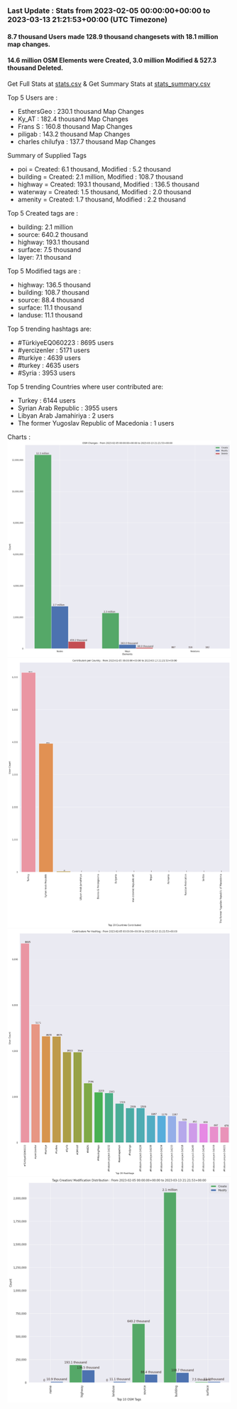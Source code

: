 ### Last Update : Stats from 2023-02-05 00:00:00+00:00 to 2023-03-13 21:21:53+00:00 (UTC Timezone)

#### 8.7 thousand Users made 128.9 thousand changesets with 18.1 million map changes.
#### 14.6 million OSM Elements were Created, 3.0 million Modified & 527.3 thousand Deleted.
Get Full Stats at [stats.csv](/stats/turkeyeq/Daily/stats.csv)
 & Get Summary Stats at [stats_summary.csv](/stats/turkeyeq/Daily/stats_summary.csv)

Top 5 Users are : 
- EsthersGeo : 230.1 thousand Map Changes
- Ky_AT : 182.4 thousand Map Changes
- Frans S : 160.8 thousand Map Changes
- piligab : 143.2 thousand Map Changes
- charles chilufya : 137.7 thousand Map Changes

Summary of Supplied Tags
- poi = Created: 6.1 thousand, Modified : 5.2 thousand
- building = Created: 2.1 million, Modified : 108.7 thousand
- highway = Created: 193.1 thousand, Modified : 136.5 thousand
- waterway = Created: 1.5 thousand, Modified : 2.0 thousand
- amenity = Created: 1.7 thousand, Modified : 2.2 thousand


Top 5 Created tags are :
- building: 2.1 million
- source: 640.2 thousand
- highway: 193.1 thousand
- surface: 7.5 thousand
- layer: 7.1 thousand


Top 5 Modified tags are :
- highway: 136.5 thousand
- building: 108.7 thousand
- source: 88.4 thousand
- surface: 11.1 thousand
- landuse: 11.1 thousand


Top 5 trending hashtags are:
- #TürkiyeEQ060223 : 8695 users
- #yercizenler : 5171 users
- #turkiye : 4639 users
- #turkey : 4635 users
- #Syria : 3953 users


Top 5 trending Countries where user contributed are:
- Turkey : 6144 users
- Syrian Arab Republic : 3955 users
- Libyan Arab Jamahiriya : 2 users
- The former Yugoslav Republic of Macedonia : 1 users


 Charts : 
![Alt text](./stats_osm_changes.png) 
![Alt text](./stats_users_per_country.png) 
![Alt text](./stats_users_per_hashtag.png) 
![Alt text](./stats_tags.png) 
